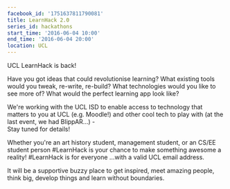 ```yaml
---
facebook_id: '1751637811790081'
title: LearnHack 2.0
series_id: hackathons
start_time: '2016-06-04 10:00'
end_time: '2016-06-04 20:00'
location: UCL
---
```


UCL LearnHack is back!  

Have you got ideas that could revolutionise learning? What existing tools would you tweak, re-write, re-build? What  technologies would you like to see more of? What would the perfect learning app look like?  

We're working with the UCL ISD to enable access to technology that matters to you at UCL (e.g. Moodle!) and other cool tech to play with (at the last event, we had BlippAR...) -   
Stay tuned for details!  

Whether you're an art history student, management student, or an CS/EE student person #LearnHack is your chance to make something awesome a reality! #LearnHack is for everyone ...with a valid UCL email address.  

It will be a supportive buzzy place to get inspired, meet amazing people, think big, develop things and learn without boundaries.
